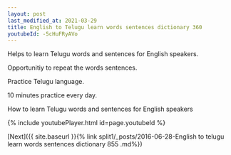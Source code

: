 ```yaml
---
layout: post
last_modified_at: 2021-03-29
title: English to Telugu learn words sentences dictionary 360 
youtubeId: -5cHuFRyAVo
---
```

 
 
Helps to learn Telugu words and sentences for English speakers.

Opportunitiy to repeat the words sentences. 

Practice Telugu language. 
 
10 minutes practice every day. 
 
How to learn Telugu words and sentences for English speakers 
 
{% include youtubePlayer.html id=page.youtubeId %}
 
 
[Next]({{ site.baseurl }}{% link  split1/_posts/2016-06-28-English to telugu learn words sentences dictionary 855 .md%})
 
